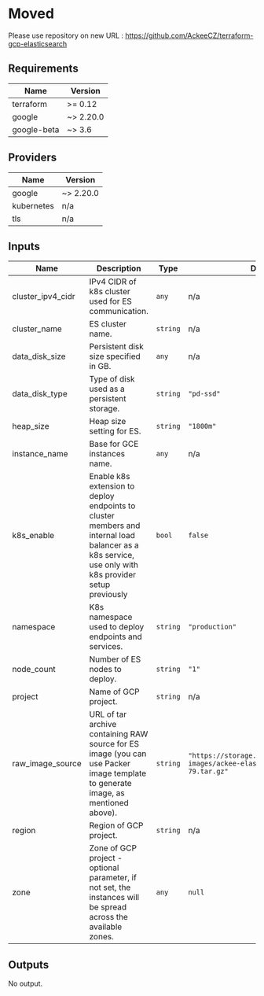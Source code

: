 # Moved

Please use repository on new URL : https://github.com/AckeeCZ/terraform-gcp-elasticsearch

<!-- BEGINNING OF PRE-COMMIT-TERRAFORM DOCS HOOK -->
## Requirements

| Name | Version |
|------|---------|
| terraform | >= 0.12 |
| google | ~> 2.20.0 |
| google-beta | ~> 3.6 |

## Providers

| Name | Version |
|------|---------|
| google | ~> 2.20.0 |
| kubernetes | n/a |
| tls | n/a |

## Inputs

| Name | Description | Type | Default | Required |
|------|-------------|------|---------|:--------:|
| cluster\_ipv4\_cidr | IPv4 CIDR of k8s cluster used for ES communication. | `any` | n/a | yes |
| cluster\_name | ES cluster name. | `string` | n/a | yes |
| data\_disk\_size | Persistent disk size specified in GB. | `any` | n/a | yes |
| data\_disk\_type | Type of disk used as a persistent storage. | `string` | `"pd-ssd"` | no |
| heap\_size | Heap size setting for ES. | `string` | `"1800m"` | no |
| instance\_name | Base for GCE instances name. | `any` | n/a | yes |
| k8s\_enable | Enable k8s extension to deploy endpoints to cluster members and internal load balancer as a k8s service, use only with k8s provider setup previously | `bool` | `false` | no |
| namespace | K8s namespace used to deploy endpoints and services. | `string` | `"production"` | no |
| node\_count | Number of ES nodes to deploy. | `string` | `"1"` | no |
| project | Name of GCP project. | `string` | n/a | yes |
| raw\_image\_source | URL of tar archive containing RAW source for ES image (you can use Packer image template to generate image, as mentioned above). | `string` | `"https://storage.googleapis.com/ackee-images/ackee-elasticsearch-7-disk-79.tar.gz"` | no |
| region | Region of GCP project. | `string` | n/a | yes |
| zone | Zone of GCP project - optional parameter, if not set, the instances will be spread across the available zones. | `any` | `null` | no |

## Outputs

No output.

<!-- END OF PRE-COMMIT-TERRAFORM DOCS HOOK -->
